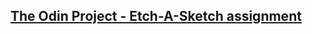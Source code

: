 ## [The Odin Project - Etch-A-Sketch assignment](https://www.theodinproject.com/paths/foundations/courses/foundations/lessons/etch-a-sketch-project)